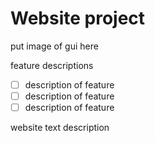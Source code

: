 # Website project

put image of gui here

feature descriptions
- [ ] description of feature
- [ ] description of feature
- [ ] description of feature

website text description